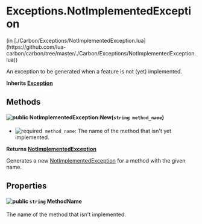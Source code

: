 <link href="../../style.css" rel="stylesheet" type="text/css"/>
<h1 class="class-title">Exceptions.NotImplementedException</h1>
<span class="file-link">(in [./Carbon/Exceptions/NotImplementedException.lua](https://github.com/lua-carbon/carbon/tree/master/./Carbon/Exceptions/NotImplementedException.lua))</span><br/>

An exception to be generated when a feature is not (yet) implemented.

**Inherits [Exception](Classes/Exception)**

## Methods
<h4 class="method-name"><img alt="public" src="https://img.shields.io/badge/ -public-11b237.svg?style=flat-square" />  NotImplementedException:New(<code>string method_name</code>)</h4>

- <img alt="required" src="https://img.shields.io/badge/%20-required-ff9600.svg?style=flat-square" />&nbsp;&nbsp;`method_name`: The name of the method that isn't yet implemented.

**Returns  [NotImplementedException](Classes/Exceptions.NotImplementedException)**

Generates a new [NotImplementedException](Classes/Exceptions.NotImplementedException) for a method with the given name.


## Properties
#### <img alt="public" src="https://img.shields.io/badge/ -public-11b237.svg?style=flat-square" /> <code>string</code> MethodName
The name of the method that isn't implemented.

